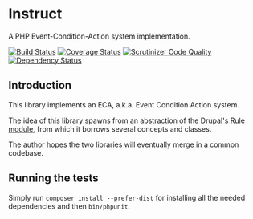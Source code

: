 Instruct
========

A PHP Event-Condition-Action system implementation.

[![Build Status](https://travis-ci.org/omissis/instruct.svg?branch=master)](https://travis-ci.org/omissis/instruct)
[![Coverage Status](https://coveralls.io/repos/omissis/instruct/badge.svg)](https://coveralls.io/r/omissis/instruct)
[![Scrutinizer Code Quality](https://scrutinizer-ci.com/g/omissis/instruct/badges/quality-score.png?b=master)](https://scrutinizer-ci.com/g/omissis/instruct/?branch=master)
[![Dependency Status](https://www.versioneye.com/user/projects/552461d5971f784339000624/badge.svg?style=flat)](https://www.versioneye.com/user/projects/552461d5971f784339000624)

Introduction
------------

This library implements an ECA, a.k.a. Event Condition Action system.

The idea of this library spawns from an abstraction of the [Drupal's Rule module](https://www.drupal.org/project/rules),
from which it borrows several concepts and classes.

The author hopes the two libraries will eventually merge in a common codebase.

Running the tests
-----------------

Simply run `composer install --prefer-dist` for installing all the needed dependencies and then `bin/phpunit`.
